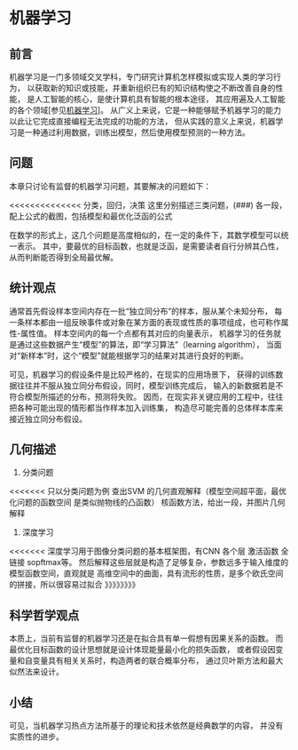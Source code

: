 ﻿<!--
  Copyright (c) 2018, Xin YUAN, courses of Zhejiang University
  All rights reserved.

  This program is free software; you can redistribute it and/or
  modify it under the terms of the 2-Clause BSD License.

  Author contact information:
    yxxinyuan@zju.edu.cn
-->

# 机器学习

## 前言

机器学习是一门多领域交叉学科，专门研究计算机怎样模拟或实现人类的学习行为，
以获取新的知识或技能，并重新组织已有的知识结构使之不断改善自身的性能，
是人工智能的核心，是使计算机具有智能的根本途径，
其应用遍及人工智能的各个领域[参见[机器学习][BDBK-ML]]。
从广义上来说，它是一种能够赋予机器学习的能力以此让它完成直接编程无法完成的功能的方法，
但从实践的意义上来说，机器学习是一种通过利用数据，训练出模型，然后使用模型预测的一种方法。

## 问题

本章只讨论有监督的机器学习问题，其要解决的问题如下：

<<<<<<<<<<<<<<
分类，回归，决策
这里分别描述三类问题，(###) 各一段，配上公式的截图，包括模型和最优化泛函的公式
>>>>>>

在数学的形式上，这几个问题是高度相似的，在一定的条件下，其数学模型可以统一表示。
其中，要最优的目标函数，也就是泛函，是需要读者自行分辨其凸性，
从而判断能否得到全局最优解。

## 统计观点

通常首先假设样本空间内存在一批“独立同分布”的样本，服从某个未知分布，
每一条样本都由一组反映事件或对象在某方面的表现或性质的事项组成，也可称作属性-属性值。
样本空间内的每一个点都有其对应的向量表示，
机器学习的任务就是通过这些数据产生“模型”的算法，即“学习算法”（learning algorithm），
当面对“新样本”时，这个“模型”就能根据学习的结果对其进行良好的判断。

可见，机器学习的假设条件是比较严格的，在现实的应用场景下，
获得的训练数据往往并不服从独立同分布假设，同时，模型训练完成后，
输入的新数据若是不符合模型所描述的分布，预测将失败。
因而，在现实非关键应用的工程中，往往把各种可能出现的情形都当作样本加入训练集，
构造尽可能完善的总体样本库来接近独立同分布假设。

## 几何描述

1. 分类问题

<<<<<<<
只以分类问题为例 查出SVM 的几何直观解释（模型空间超平面，最优化问题的函数空间
是类似抛物线的凸函数）
核函数方法，给出一段，并图片几何解释
>>>>>>>

1. 深度学习

<<<<<<<
深度学习用于图像分类问题的基本框架图，有CNN 各个层 激活函数 全链接 sopftmax等。
然后解释这些层就是构造了足够复杂，参数远多于输入维度的模型函数空间，直观就是
高维空间中的曲面，具有流形的性质，是多个欧氏空间的拼接，所以很容易过拟合
》》》》》》》》


## 科学哲学观点

本质上，当前有监督的机器学习还是在拟合具有单一假想有因果关系的函数。
而最优化目标函数的设计思想就是设计体现能量最小化的损失函数，
或者假设因变量和自变量具有相关关系时，构造两者的联合概率分布，
通过贝叶斯方法和最大似然法来设计。

## 小结

可见，当机器学习热点方法所基于的理论和技术依然是经典数学的内容，
并没有实质性的进步。

[BDBK-ML]: https://baike.baidu.com/item/%E6%9C%BA%E5%99%A8%E5%AD%A6%E4%B9%A0/217599?fr=aladdin "机器学习"
